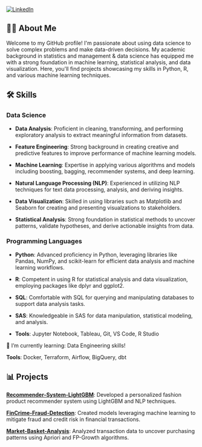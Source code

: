 [![LinkedIn](https://img.shields.io/badge/linkedin-%230077B5.svg?style=for-the-badge&logo=linkedin&logoColor=white)](https://www.linkedin.com/in/blake-huebner/)

## 👨‍💻 About Me

Welcome to my GitHub profile! I'm passionate about using data science to solve complex problems and make data-driven decisions. My academic background in statistics and management & data science has equipped me with a strong foundation in machine learning, statistical analysis, and data visualization. Here, you'll find projects showcasing my skills in Python, R, and various machine learning techniques.

## 🛠 Skills

### Data Science
- **Data Analysis**: Proficient in cleaning, transforming, and performing exploratory analysis to extract meaningful information from datasets.

- **Feature Engineering**: Strong background in creating creative and predictive features to improve performance of machine learning models. 

- **Machine Learning**: Expertise in applying various algorithms and models including boosting, bagging, recommender systems, and deep learning.

- **Natural Language Processing (NLP)**: Experienced in utilizing NLP techniques for text data processing, analysis, and deriving insights.

- **Data Visualization**: Skilled in using libraries such as Matplotlib and Seaborn for creating and presenting visualzations to stakeholders.

- **Statistical Analysis**: Strong foundation in statistical methods to uncover patterns, validate hypotheses, and derive actionable insights from data.


### Programming Languages
- **Python**: Advanced proficiency in Python, leveraging libraries like Pandas, NumPy, and scikit-learn for efficient data analysis and machine learning workflows.

- **R**: Competent in using R for statistical analysis and data visualization, employing packages like dplyr and ggplot2.

- **SQL**: Comfortable with SQL for querying and manipulating databases to support data analysis tasks.

- **SAS**: Knowledgeable in SAS for data manipulation, statistical modeling, and analysis.

- **Tools**: Jupyter Notebook, Tableau, Git, VS Code, R Studio


🌱 I’m currently learning: Data Engineering skills!

**Tools**: Docker, Terraform, Airflow, BigQuery, dbt

## 📊 Projects

[**Recommender-System-LightGBM**](https://github.com/bhuebner3/Recommender-System-LightGBM): Developed a personalized fashion product recommender system using LightGBM and NLP techniques.  

[**FinCrime-Fraud-Detection**](https://github.com/bhuebner3/FinCrime-Fraud-Detection): Created models leveraging machine learning to mitigate fraud and credit risk in financial transactions.  

[**Market-Basket-Analysis**](https://github.com/bhuebner3/Market-Basket-Analysis): Analyzed transaction data to uncover purchasing patterns using Apriori and FP-Growth algorithms.  
